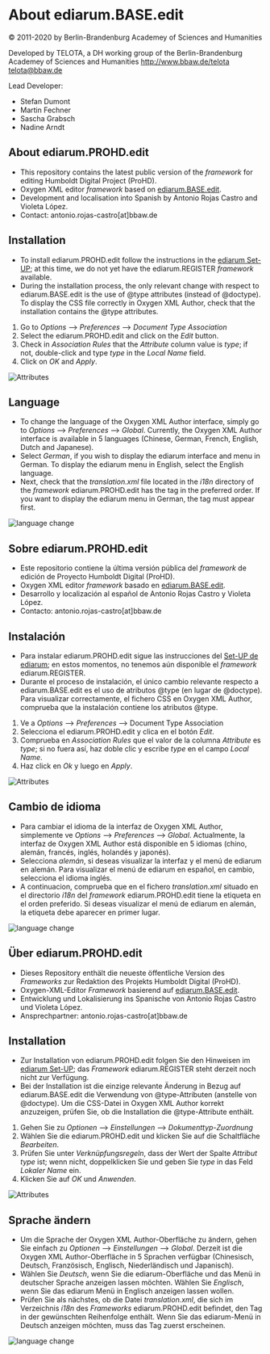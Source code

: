 # About ediarum.BASE.edit

© 2011-2020 by Berlin-Brandenburg Academey of Sciences and Humanities

Developed by TELOTA, a DH working group of the Berlin-Brandenburg Academey of Sciences and Humanities http://www.bbaw.de/telota telota@bbaw.de

Lead Developer:

* Stefan Dumont
* Martin Fechner
* Sascha Grabsch
* Nadine Arndt

## About ediarum.PROHD.edit

- This repository contains the latest public version of the *framework* for editing Humboldt Digital Project (ProHD).
- Oxygen XML editor *framework* based on [ediarum.BASE.edit](https://www.ediarum.org/).
- Development and localisation into Spanish by Antonio Rojas Castro and Violeta López.
- Contact: antonio.rojas-castro[at]bbaw.de

## Installation

- To install ediarum.PROHD.edit follow the instructions in the [ediarum Set-UP](https://www.ediarum.org/docs/set-up/oxygen/tasks/t_speicherort_ediarumbase_festlegen.html); at this time, we do not yet have the ediarum.REGISTER *framework* available.
- During the installation process, the only relevant change with respect to ediarum.BASE.edit is the use of @type attributes (instead of @doctype). To display the CSS file correctly in Oxygen XML Author, check that the installation contains the @type attributes. 
1. Go to *Options* --> *Preferences* --> *Document Type Association*
2. Select the ediarum.PROHD.edit and click on the *Edit* button.
3. Check in *Association Rules* that the *Attribute* column value is *type*; if not, double-click and type *type* in the *Local Name* field. 
4. Click on *OK* and *Apply*. 

![Attributes](attributes.png)

## Language

- To change the language of the Oxygen XML Author interface, simply go to *Options* --> *Preferences* --> *Global*. Currently, the Oxygen XML Author interface is available in 5 languages (Chinese, German, French, English, Dutch and Japanese). 
- Select *German*, if you wish to display the ediarum interface and menu in German. To display the ediarum menu in English, select the English language.
- Next, check that the *translation.xml* file located in the *i18n* directory of the *framework* ediarum.PROHD.edit has the *<language>* tag in the preferred order. If you want to display the ediarum menu in German, the *<language description="German" lang="de_DE"/>* tag must appear first. 

![language change](language_settings.png)

## Sobre ediarum.PROHD.edit

- Este repositorio contiene la última versión pública del *framework* de edición de Proyecto Humboldt Digital (ProHD).
- Oxygen XML editor *framework* basado en [ediarum.BASE.edit](https://www.ediarum.org/).
- Desarrollo y localización al español de Antonio Rojas Castro y Violeta López.
- Contacto: antonio.rojas-castro[at]bbaw.de

## Instalación

- Para instalar ediarum.PROHD.edit sigue las instrucciones del [Set-UP de ediarum](https://www.ediarum.org/docs/set-up/oxygen/tasks/t_speicherort_ediarumbase_festlegen.html); en estos momentos, no tenemos aún disponible el *framework* ediarum.REGISTER.
- Durante el proceso de instalación, el único cambio relevante respecto a ediarum.BASE.edit es el uso de atributos @type (en lugar de @doctype). Para visualizar correctamente, el fichero CSS en Oxygen XML Author, comprueba que la instalación contiene los atributos @type. 
1. Ve a *Options* --> *Preferences* --> Document Type Association
2. Selecciona el ediarum.PROHD.edit y clica en el botón *Edit*.
3. Comprueba en *Association Rules* que el valor de la columna *Attribute* es *type*; si no fuera así, haz doble clic y escribe *type* en el campo *Local Name*.
4. Haz click en *Ok* y luego en *Apply*. 

![Attributes](attributes.png)

## Cambio de idioma

- Para cambiar el idioma de la interfaz de Oxygen XML Author, simplemente ve *Options* --> *Preferences* --> *Global*. Actualmente, la interfaz de Oxygen XML Author está disponible en 5 idiomas (chino, alemán, francés, inglés, holandés y japonés). 
- Selecciona *alemán*, si deseas visualizar la interfaz y el menú de ediarum en alemán. Para visualizar el menú de ediarum en español, en cambio, selecciona el idioma inglés.
- A continuacion, comprueba que en el fichero *translation.xml* situado en el directorio *i18n* del *framework* ediarum.PROHD.edit tiene la etiqueta *<language>* en el orden preferido. Si deseas visualizar el menú de ediarum en alemán, la etiqueta *<language description="German" lang="de_DE"/>* debe aparecer en primer lugar.  

![language change](language_settings.png)

## Über ediarum.PROHD.edit

- Dieses Repository enthält die neueste öffentliche Version des *Frameworks* zur Redaktion des Projekts Humboldt Digital (ProHD).
- Oxygen-XML-Editor *Framework* basierend auf [ediarum.BASE.edit](https://www.ediarum.org/).
- Entwicklung und Lokalisierung ins Spanische von Antonio Rojas Castro und Violeta López.
- Ansprechpartner: antonio.rojas-castro[at]bbaw.de

## Installation

- Zur Installation von ediarum.PROHD.edit folgen Sie den Hinweisen im [ediarum Set-UP](https://www.ediarum.org/docs/set-up/oxygen/tasks/t_speicherort_ediarumbase_festlegen.html); das *Framework* ediarum.REGISTER steht derzeit noch nicht zur Verfügung.
- Bei der Installation ist die einzige relevante Änderung in Bezug auf ediarum.BASE.edit die Verwendung von @type-Attributen (anstelle von @doctype). Um die CSS-Datei in Oxygen XML Author korrekt anzuzeigen, prüfen Sie, ob die Installation die @type-Attribute enthält. 
1. Gehen Sie zu *Optionen* --> *Einstellungen* --> *Dokumenttyp-Zuordnung*
2. Wählen Sie die ediarum.PROHD.edit und klicken Sie auf die Schaltfläche *Bearbeiten*.
3. Prüfen Sie unter *Verknüpfungsregeln*, dass der Wert der Spalte *Attribut* *type* ist; wenn nicht, doppelklicken Sie und geben Sie *type* in das Feld *Lokaler Name* ein. 
4. Klicken Sie auf *OK* und *Anwenden*. 

![Attributes](attributes.png)

## Sprache ändern

- Um die Sprache der Oxygen XML Author-Oberfläche zu ändern, gehen Sie einfach zu *Optionen* --> *Einstellungen* --> *Global*. Derzeit ist die Oxygen XML Author-Oberfläche in 5 Sprachen verfügbar (Chinesisch, Deutsch, Französisch, Englisch, Niederländisch und Japanisch). 
- Wählen Sie *Deutsch*, wenn Sie die ediarum-Oberfläche und das Menü in deutscher Sprache anzeigen lassen möchten. Wählen Sie *Englisch*, wenn Sie das ediarum Menü in Englisch anzeigen lassen wollen.
- Prüfen Sie als nächstes, ob die Datei *translation.xml*, die sich im Verzeichnis *i18n* des *Frameworks* ediarum.PROHD.edit befindet, den Tag *<language>* in der gewünschten Reihenfolge enthält. Wenn Sie das ediarum-Menü in Deutsch anzeigen möchten, muss das Tag *<language description="German" lang="de_DE"/>* zuerst erscheinen. 

![language change](language_settings.png)

